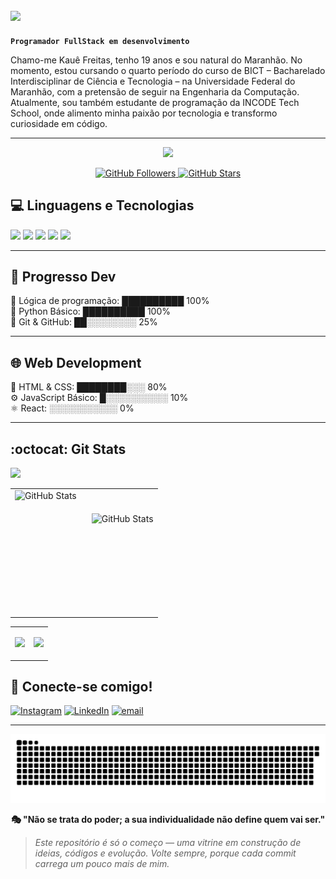 ## <img src="https://readme-typing-svg.herokuapp.com/?font=Righteous&size=25&center=true&vCenter=true&width=250&height=70&duration=3250&lines=Olá!;+Eu+sou+o+Kauê!;&color=ffffff" />

**`Programador FullStack em desenvolvimento`**

Chamo-me Kauê Freitas, tenho 19 anos e sou natural do Maranhão. No momento, estou cursando o quarto período do curso de BICT – Bacharelado Interdisciplinar de Ciência e Tecnologia – na Universidade Federal do Maranhão, com a pretensão de seguir na Engenharia da Computação. Atualmente, sou também estudante de programação da INCODE Tech School, onde alimento minha paixão por tecnologia e transformo curiosidade em código.

---

<div align="center" class="animated-header">
  <img src="https://readme-typing-svg.herokuapp.com/?lines=Ciência+e+Tecnologia++🧬​;Engenharia+da+Computação+💻;&font=Fira%20Code&center=true&width=440&height=45&color=FF0000&vCenter=true&pause=1000&size=22" />
</div>



<p align="center">
  <a href="https://github.com/nersters">
    <img src="https://img.shields.io/github/followers/gabriellsx?label=Seguidores&style=social" alt="GitHub Followers" />
  </a>
  <a href="https://github.com/nersters">
    <img src="https://img.shields.io/github/stars/gabriellsx?label=Stars&style=social" alt="GitHub Stars" />
  </a>
</p>

## 💻​ Linguagens e Tecnologias​ 

<div>
    <img height="32.5px" src="https://cdn.jsdelivr.net/gh/devicons/devicon@latest/icons/html5/html5-original.svg" />
    <img height="32.5px" src="https://cdn.jsdelivr.net/gh/devicons/devicon@latest/icons/css3/css3-original.svg" />
    <img height="30px" src="https://cdn.jsdelivr.net/gh/devicons/devicon@latest/icons/javascript/javascript-original.svg" />
    <img height="37.5px" src="https://cdn.jsdelivr.net/gh/devicons/devicon@latest/icons/python/python-original.svg" />
    <img height="36px" src="https://cdn.jsdelivr.net/gh/devicons/devicon@latest/icons/cplusplus/cplusplus-original.svg" />
</div>

---

## 🤯 Progresso Dev

🧠 Lógica de programação: ██████████ 100%  
🐍 Python Básico:         ██████████ 100%  
🔧 Git & GitHub:          ██░░░░░░░░ 25%  

---

## 🌐 Web Development
 🧱 HTML & CSS:            ████████░░░ 80%  
 ⚙️ JavaScript Básico:     █░░░░░░░░░░ 10%   
 ⚛️ React:                 ░░░░░░░░░░░ 0%   

 ---
 

## :octocat: Git Stats 
![](https://komarev.com/ghpvc/?username=Nersters)
<table align="center">
 <tr>
      <td>
          <img 
    align="left" 
    alt="GitHub Stats" 
    height="200" 
    style="padding-right: 10px;" 
    src="https://github-readme-stats.vercel.app/api?username=nersters&show_icons=true&theme=tokyonight&include_all_commits=true&locale=pt-br" 
/>    
</td>     
     <td>
         <img 
    align="left" 
    alt="GitHub Stats" 
    height="125" 
    src="https://github-readme-stats.vercel.app/api/top-langs/?username=nersters&theme=tokyonight&layout=compact&custom_title=Tecnologias&langs_count=9" 
  />
</td>
     
 </tr>
</table>

<table align="center">
 <tr>
      <td>

   ![](https://github-contributor-stats.vercel.app/api?username=nersters&limit=5&theme=tokyonight&combine_all_yearly_contributions=true)
</td>     
     <td>
       
   ![](https://nirzak-streak-stats.vercel.app/?user=nersters&theme=tokyonight&hide_border=false)
</td>  
 </tr>
</table>


## 📧​ Conecte-se comigo!
  [![Instagram](https://img.shields.io/badge/Instagram-%23E4405F.svg?logo=Instagram&logoColor=white)](https://instagram.com/x_kauee) 
  [![LinkedIn](https://img.shields.io/badge/LinkedIn-%230077B5.svg?logo=linkedin&logoColor=white)](https://www.linkedin.com/in/kauê-freitas-dos-santos) 
  [![email](https://img.shields.io/badge/Email-D14836?logo=gmail&logoColor=white)](mailto:kauefreitas019@gmail.com) 

---

![snake gif](https://github.com/nersters/nersters/blob/output/github-snake-dark.svg)

<p align="center"><b>🎭​ "Não se trata do poder; a sua individualidade não define quem vai ser." </b></p>

> *Este repositório é só o começo — uma vitrine em construção de ideias, códigos e evolução. Volte sempre, porque cada commit carrega um pouco mais de mim.*
> 






